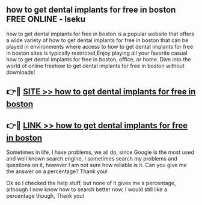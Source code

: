 ## how to get dental implants for free in boston FREE ONLINE - lseku

how to get dental implants for free in boston is a popular website that offers a wide variety of how to get dental implants for free in boston that can be played in environments where access to how to get dental implants for free in boston sites is typically restricted,Enjoy playing all your favorite casual how to get dental implants for free in boston, office, or home. Dive into the world of online freehow to get dental implants for free in boston without downloads!

## 👉🔴 [SITE >> how to get dental implants for free in boston](http://news.freeplayer.one?title=how_to_get_dental_implants_for_free_in_boston&ref=FRRE)

## 👉🔴 [LINK >> how to get dental implants for free in boston](http://news.freeplayer.one?title=how_to_get_dental_implants_for_free_in_boston&ref=FREE)

Sometimes in life, I have problems, we all do, since Google is the most used and well known search engine, I sometimes search my problems and questions on it, however I am not sure how reliable is it. Can you give me the answer on a percentage? Thank you!

Ok so I checked the help stuff, but none of it gives me a percentage, although I now know how to search better now, I would still like a percentage though, Thank you!